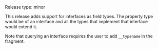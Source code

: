 Release type: minor

This release adds support for interfaces as field types.
The property type would be of an interface
and all the types that implement that interface
would extend it.

Note that querying an interface requires the user to add `__typename` in the fragment.
